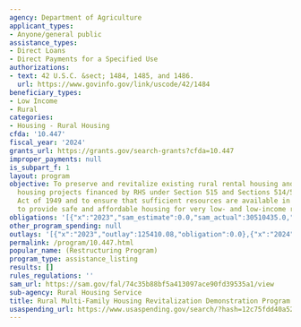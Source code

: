 ```yaml
---
agency: Department of Agriculture
applicant_types:
- Anyone/general public
assistance_types:
- Direct Loans
- Direct Payments for a Specified Use
authorizations:
- text: 42 U.S.C. &sect; 1484, 1485, and 1486.
  url: https://www.govinfo.gov/link/uscode/42/1484
beneficiary_types:
- Low Income
- Rural
categories:
- Housing - Rural Housing
cfda: '10.447'
fiscal_year: '2024'
grants_url: https://grants.gov/search-grants?cfda=10.447
improper_payments: null
is_subpart_f: 1
layout: program
objective: To preserve and revitalize existing rural rental housing and farm labor
  housing projects financed by RHS under Section 515 and Sections 514/516 of the Housing
  Act of 1949 and to ensure that sufficient resources are available in order to continue
  to provide safe and affordable housing for very low- and low-income residents.
obligations: '[{"x":"2023","sam_estimate":0.0,"sam_actual":30510435.0,"usa_spending_actual":0.0},{"x":"2024","sam_estimate":0.0,"sam_actual":475628.0,"usa_spending_actual":0.0},{"x":"2025","sam_estimate":0.0,"sam_actual":30000000.0,"usa_spending_actual":0.0}]'
other_program_spending: null
outlays: '[{"x":"2023","outlay":125410.08,"obligation":0.0},{"x":"2024","outlay":165650.48,"obligation":0.0},{"x":"2025","outlay":0.0,"obligation":0.0}]'
permalink: /program/10.447.html
popular_name: (Restructuring Program)
program_type: assistance_listing
results: []
rules_regulations: ''
sam_url: https://sam.gov/fal/74c35b88bf5a413097ace90fd39535a1/view
sub-agency: Rural Housing Service
title: Rural Multi-Family Housing Revitalization Demonstration Program (MPR)
usaspending_url: https://www.usaspending.gov/search/?hash=12c75fdd40a52037354eb04b7df7b625
---
```

